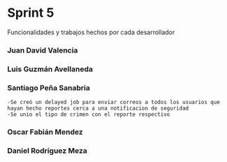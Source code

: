 # Sprint 5



Funcionalidades y trabajos hechos por cada desarrollador

 ### Juan David Valencia
    
 
 ### Luis Guzmán Avellaneda
 
 
 
 ###  Santiago Peña Sanabria
    -Se creó un delayed job para enviar correos a todos los usuarios que hayan hecho reportes cerca a una notificacion de seguridad
    -Se unio el tipo de crimen con el reporte respectivo
 
 ### Oscar Fabián Mendez

 
 ### Daniel Rodríguez Meza

   
    